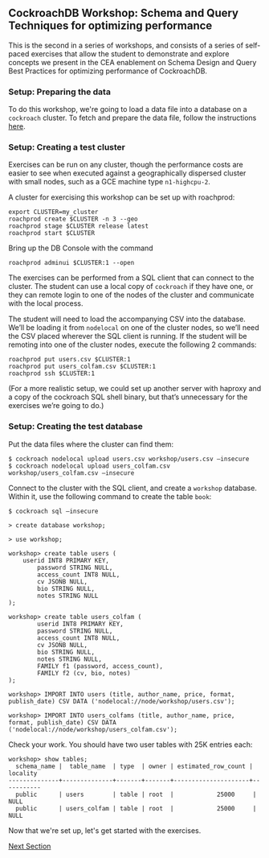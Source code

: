## CockroachDB Workshop: Schema and Query Techniques for optimizing performance

This is the second in a series of workshops, and consists of a series of self-paced exercises that allow the student to demonstrate and explore concepts we present in the CEA enablement on Schema Design and Query Best Practices for optimizing performance of CockroachDB.

### Setup: Preparing the data

To do this workshop, we're going to load a data file into a database on a `cockroach` cluster.  To fetch and prepare the data file, follow the instructions [here](data/readme.md).


### Setup: Creating a test cluster

Exercises can be run on any cluster, though the performance costs are easier to see when executed against a geographically dispersed cluster with small nodes, such as a GCE machine type `n1-highcpu-2`.  

A cluster for exercising this workshop can be set up with roachprod:
```
export CLUSTER=my_cluster
roachprod create $CLUSTER -n 3 --geo
roachprod stage $CLUSTER release latest
roachprod start $CLUSTER
```

Bring up the DB Console with the command

```
roachprod adminui $CLUSTER:1 --open
```

The exercises can be performed from a SQL client that can connect to the cluster.  The student can use a local copy of `cockroach` if they have one, or they can remote login to one of the nodes of the cluster and communicate with the local process.

The student will need to load the accompanying CSV into the database.  We’ll be loading it from `nodelocal` on one of the cluster nodes, so we’ll need the CSV placed wherever the SQL client is running.  If the student will be remoting into one of the cluster nodes, execute the following 2 commands:

```
roachprod put users.csv $CLUSTER:1
roachprod put users_colfam.csv $CLUSTER:1
roachprod ssh $CLUSTER:1
```

(For a more realistic setup, we could set up another server with haproxy and a copy of the cockroach SQL shell binary, but that’s unnecessary for the exercises we’re going to do.)

### Setup: Creating the test database 

Put the data files where the cluster can find them:

```
$ cockroach nodelocal upload users.csv workshop/users.csv –insecure
$ cockroach nodelocal upload users_colfam.csv workshop/users_colfam.csv –insecure
```

Connect to the cluster with the SQL client, and create a `workshop` database.  Within it, use the following command to create the table `book`:

```
$ cockroach sql –insecure

> create database workshop;
 
> use workshop;

workshop> create table users (
	userid INT8 PRIMARY KEY,
        password STRING NULL,
        access_count INT8 NULL,
        cv JSONB NULL,
        bio STRING NULL,
        notes STRING NULL
);

workshop> create table users_colfam (
        userid INT8 PRIMARY KEY,
        password STRING NULL,
        access_count INT8 NULL,
        cv JSONB NULL,
        bio STRING NULL,
        notes STRING NULL,
        FAMILY f1 (password, access_count),
        FAMILY f2 (cv, bio, notes)
);

workshop> IMPORT INTO users (title, author_name, price, format, publish_date) CSV DATA ('nodelocal://node/workshop/users.csv');

workshop> IMPORT INTO users_colfams (title, author_name, price, format, publish_date) CSV DATA ('nodelocal://node/workshop/users_colfam.csv');
```

Check your work.  You should have two user tables with 25K entries each:

```
workshop> show tables;
  schema_name |  table_name  | type  | owner | estimated_row_count | locality
--------------+--------------+-------+-------+---------------------+-----------
  public      | users        | table | root  |            25000     | NULL
  public      | users_colfam | table | root  |            25000     | NULL
```

Now that we're set up, let's get started with the exercises.

[Next Section](exercises/denormalization.md)
